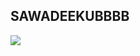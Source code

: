 ##  SAWADEEKUBBBB

<div>
 <img src = "https://github-profile-trophy.vercel.app/?username=gutohsavage&theme=monokai&column=8">
</div>

